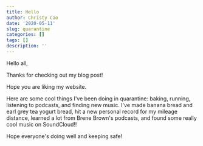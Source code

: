 ```yaml
---
title: Hello
author: Christy Cao
date: '2020-05-11'
slug: quarantine
categories: []
tags: []
description: ''
---
```


Hello all,

Thanks for checking out my blog post! 

Hope you are liking my website. 

Here are some cool things I've been doing in quarantine: baking, running, listening to podcasts, and finding new music. I've made banana bread and earl grey tea yogurt bread, hit a new personal record for my mileage distance, learned a lot from Brene Brown's podcasts, and found some really cool music on SoundCloud!! 

Hope everyone's doing well and keeping safe! 